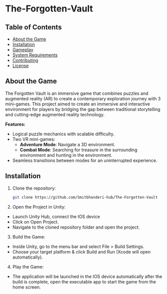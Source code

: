 # The-Forgotten-Vault
## Table of Contents
- [About the Game](#about-the-game)
- [Installation](#installation)
- [Gameplay](#gameplay)
- [System Requirements](#system-requirements)
- [Contributing](#contributing)
- [License](#license)

## About the Game
The Forgotten Vault is an immersive game that combines puzzles and augmented reality (AR) to create a contemporary exploration journey with 3 mini-games. This project aimed to create an immersive and interactive environment for players by bridging the gap between traditional storytelling and cutting-edge augmented reality technology.

**Features:**
- Logical puzzle mechanics with scalable difficulty.
- Two VR mini-games:
  - **Adventure Mode**: Navigate a 3D environment.
  - **Combat Mode**: Searching for treasure in the surrounding environment and hunting in the environment.
- Seamless transitions between modes for an uninterrupted experience.

## Installation

1. Clone the repository:
   ```bash
   git clone https://github.com/Smitbhanderi-hub/The-Forgotten-Vault

2. Open the Project in Unity:
  - Launch Unity Hub, connect the IOS device
  - Click on Open Project.
  - Navigate to the cloned repository folder and open the project.

3. Build the Game:
  - Inside Unity, go to the menu bar and select File > Build Settings.
  - Choose your target platform & click Build and Run (Xcode will open automatically).

4. Play the Game:
  - The application will be launched in the IOS device automatically after the build is complete, open the executable app to start the game from the home screen. 

